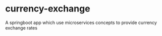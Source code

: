 # currency-exchange
A springboot app which use microservices concepts to provide currency exchange rates
